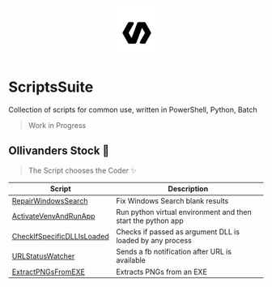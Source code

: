 <p align="center"><img src="icon.png" width="100"></p>  

# ScriptsSuite
Collection of scripts for common use, written in PowerShell, Python, Batch
> Work in Progress

## Ollivanders Stock 🧙
> The Script chooses the Coder ✨

Script | Description
--- | --- 
[RepairWindowsSearch](PowerShell/RepairWindowsSearch.ps1) | Fix Windows Search blank results
[ActivateVenvAndRunApp](Batch/run.bat) | Run python virtual environment and then start the python app
[CheckIfSpecificDLLIsLoaded](Python/check_dll_loaded.py) | Checks if passed as argument DLL is loaded by any process
[URLStatusWatcher](Python/status_watcher.py) | Sends a fb notification after URL is available
[ExtractPNGsFromEXE](Python/extract_pngs_from_exe.py) | Extracts PNGs from an EXE